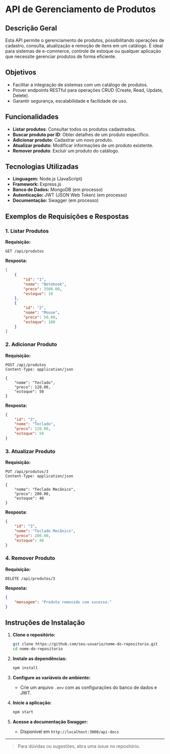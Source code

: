 # API de Gerenciamento de Produtos

## Descrição Geral

Esta API permite o gerenciamento de produtos, possibilitando operações de cadastro, consulta, atualização e remoção de itens em um catálogo. É ideal para sistemas de e-commerce, controle de estoque ou qualquer aplicação que necessite gerenciar produtos de forma eficiente.

## Objetivos

- Facilitar a integração de sistemas com um catálogo de produtos.
- Prover endpoints RESTful para operações CRUD (Create, Read, Update, Delete).
- Garantir segurança, escalabilidade e facilidade de uso.

## Funcionalidades

- **Listar produtos**: Consultar todos os produtos cadastrados.
- **Buscar produto por ID**: Obter detalhes de um produto específico.
- **Adicionar produto**: Cadastrar um novo produto.
- **Atualizar produto**: Modificar informações de um produto existente.
- **Remover produto**: Excluir um produto do catálogo.

## Tecnologias Utilizadas

- **Linguagem:** Node.js (JavaScript)
- **Framework:** Express.js
- **Banco de Dados:** MongoDB (em processo)
- **Autenticação:** JWT (JSON Web Token) (em processo)
- **Documentação:** Swagger (em processo)

## Exemplos de Requisições e Respostas

### 1. Listar Produtos

**Requisição:**
```http
GET /api/produtos
```

**Resposta:**
```json
[
    {
        "id": "1",
        "nome": "Notebook",
        "preco": 3500.00,
        "estoque": 10
    },
    {
        "id": "2",
        "nome": "Mouse",
        "preco": 50.00,
        "estoque": 100
    }
]
```

### 2. Adicionar Produto

**Requisição:**
```http
POST /api/produtos
Content-Type: application/json

{
    "nome": "Teclado",
    "preco": 120.00,
    "estoque": 50
}
```

**Resposta:**
```json
{
    "id": "3",
    "nome": "Teclado",
    "preco": 120.00,
    "estoque": 50
}
```

### 3. Atualizar Produto

**Requisição:**
```http
PUT /api/produtos/3
Content-Type: application/json

{
    "nome": "Teclado Mecânico",
    "preco": 200.00,
    "estoque": 40
}
```

**Resposta:**
```json
{
    "id": "3",
    "nome": "Teclado Mecânico",
    "preco": 200.00,
    "estoque": 40
}
```

### 4. Remover Produto

**Requisição:**
```http
DELETE /api/produtos/3
```

**Resposta:**
```json
{
    "mensagem": "Produto removido com sucesso."
}
```

## Instruções de Instalação

1. **Clone o repositório:**
     ```bash
     git clone https://github.com/seu-usuario/nome-do-repositorio.git
     cd nome-do-repositorio
     ```

2. **Instale as dependências:**
     ```bash
     npm install
     ```

3. **Configure as variáveis de ambiente:**
     - Crie um arquivo `.env` com as configurações do banco de dados e JWT.

4. **Inicie a aplicação:**
     ```bash
     npm start
     ```

5. **Acesse a documentação Swagger:**
     - Disponível em `http://localhost:3000/api-docs`

---

> Para dúvidas ou sugestões, abra uma issue no repositório.
